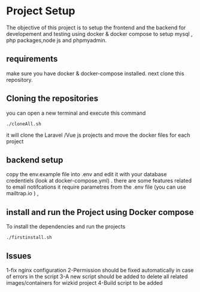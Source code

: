 
# Project Setup

The objective of this project is  to setup the frontend and the backend
for developement and testing using docker & docker compose to setup mysql , php packages,node js and phpmyadmin.

## requirements
make sure you have docker & docker-compose installed. 
next clone this repository.
## Cloning the repositories

you can open a new terminal and execute this command 
```
./cloneAll.sh
```
it will clone the Laravel /Vue js projects and move the docker files for each project

## backend setup

copy the env.example file into .env  and edit it with
your database credentiels  (look at docker-compose.yml) . there are some features related to email notifcations it require parametres from the .env file (you can use
mailtrap.io ) ,

## install and run the Project using Docker compose
To install the dependencies and run the projects 
```
./firstinstall.sh
```

## Issues
1-fix nginx configuration
2-Permission should be fixed automatically in case of errors in the script
3-A new script should be added to delete all related images/containers for wizkid project
4-Build script to be added



